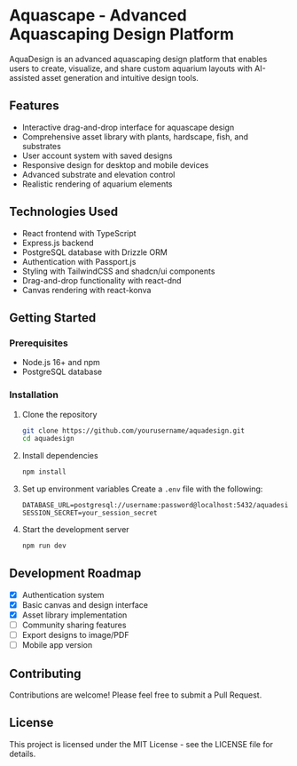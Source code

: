 # Aquascape - Advanced Aquascaping Design Platform

AquaDesign is an advanced aquascaping design platform that enables users to create, visualize, and share custom aquarium layouts with AI-assisted asset generation and intuitive design tools.

## Features

- Interactive drag-and-drop interface for aquascape design
- Comprehensive asset library with plants, hardscape, fish, and substrates
- User account system with saved designs
- Responsive design for desktop and mobile devices
- Advanced substrate and elevation control
- Realistic rendering of aquarium elements

## Technologies Used

- React frontend with TypeScript
- Express.js backend
- PostgreSQL database with Drizzle ORM
- Authentication with Passport.js
- Styling with TailwindCSS and shadcn/ui components
- Drag-and-drop functionality with react-dnd
- Canvas rendering with react-konva

## Getting Started

### Prerequisites

- Node.js 16+ and npm
- PostgreSQL database

### Installation

1. Clone the repository
   ```bash
   git clone https://github.com/yourusername/aquadesign.git
   cd aquadesign
   ```

2. Install dependencies
   ```bash
   npm install
   ```

3. Set up environment variables
   Create a `.env` file with the following:
   ```
   DATABASE_URL=postgresql://username:password@localhost:5432/aquadesign
   SESSION_SECRET=your_session_secret
   ```

4. Start the development server
   ```bash
   npm run dev
   ```

## Development Roadmap

- [x] Authentication system
- [x] Basic canvas and design interface
- [x] Asset library implementation
- [ ] Community sharing features
- [ ] Export designs to image/PDF
- [ ] Mobile app version

## Contributing

Contributions are welcome! Please feel free to submit a Pull Request.

## License

This project is licensed under the MIT License - see the LICENSE file for details.